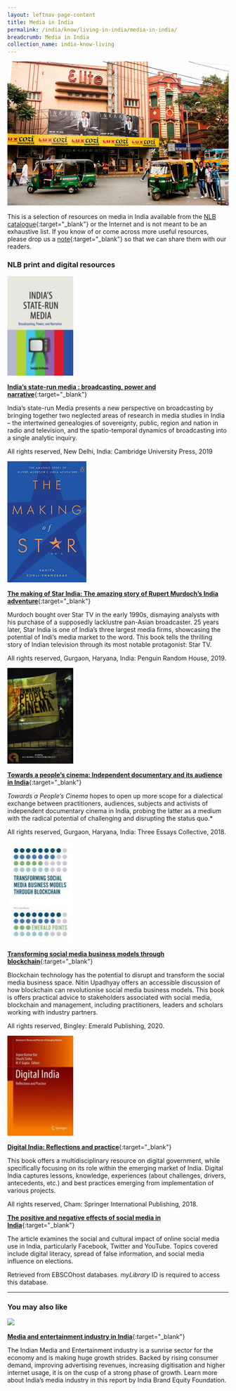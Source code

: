 ```yaml
---
layout: leftnav-page-content
title: Media in India
permalink: /india/know/living-in-india/media-in-india/
breadcrumb: Media in India
collection_name: india-know-living
---
```


<img src="\images\india-living\media-in-india.jpg" alt="media in india" style="width:800px;" />

This is a selection of resources on media in India available from the [NLB catalogue](http://catalogue.nlb.gov.sg/){:target="_blank"} or the Internet and is not meant to be an exhaustive list. If you know of or come across more useful resources, please drop us a [note](mailto:ref@nlb.gov.sg){:target="_blank"} so that we can share them with our readers.

### **NLB print and digital resources**

<img src="/images/book-covers/Indias-state-run-media-broadcasting-power-and-narrative.jpg" style="width:150px;" />

[**India’s state-run media : broadcasting, power and narrative**](https://eservice.nlb.gov.sg/item_holding.aspx?bid=204022016){:target="_blank"}

India’s state-run Media presents a new perspective on broadcasting by bringing together two neglected areas of research in media studies in India – the intertwined genealogies of sovereignty, public, region and nation in radio and television, and the spatio-temporal dynamics of broadcasting into a single analytic inquiry.

All rights reserved, New Delhi, India: Cambridge University Press, 2019

<img src="/images/book-covers/The-making-of-Star-India-the-amazing-story-of-Rupert-Murdochs-India-adventure.jpg" style="width:180px;" />

[**The making of Star India: The amazing story of Rupert Murdoch’s India adventure**](https://eservice.nlb.gov.sg/item_holding.aspx?bid=203978180){:target="_blank"}

Murdoch bought over Star TV in the early 1990s, dismaying analysts with his purchase of a supposedly lacklustre pan-Asian broadcaster. 25 years later, Star India is one of India’s three largest media firms, showcasing the potential of Indi’s media market to the word. This book tells the thrilling story of Indian television through its most notable protagonist: Star TV.

All rights reserved, Gurgaon, Haryana, India: Penguin Random House, 2019.

<img src="/images/book-covers/towards-a-peoples-cinema.jpg" style="width:150px;" />

[**Towards a people’s cinema: Independent documentary and its audience in India**](https://eservice.nlb.gov.sg/item_holding.aspx?bid=203113409){:target="_blank"}

*Towards a People’s Cinema* hopes to open up more scope for a dialectical exchange between practitioners, audiences, subjects and activists of independent documentary cinema in India, probing the latter as a medium with the radical potential of challenging and disrupting the status quo.*

All rights reserved, Gurgaon, Haryana, India: Three Essays Collective, 2018.

<img src="/images/book-covers/Transforming-social-media-business-models-through-blockchain.jpg" style="width:150px;" />

[**Transforming social media business models through blockchain**](https://eservice.nlb.gov.sg/item_holding.aspx?bid=204160929){:target="_blank"}

Blockchain technology has the potential to disrupt and transform the social media business space. Nitin Upadhyay offers an accessible discussion of how blockchain can revolutionise social media business models. This book is offers practical advice to stakeholders associated with social media, blockchain and management, including practitioners, leaders and scholars working with industry partners.

All rights reserved, Bingley: Emerald Publishing, 2020.

<img src="/images/book-covers/Digital-India-reflections-and-practice.jpg" style="width:150px;" />

[**Digital India: Reflections and practice**](https://eservice.nlb.gov.sg/item_holding.aspx?bid=203804679){:target="_blank"}

This book offers a multidisciplinary resource on digital government, while specifically focusing on its role within the emerging market of India. Digital India captures lessons, knowledge, experiences (about challenges, drivers, antecedents, etc.) and best practices emerging from implementation of various projects. 

All rights reserved, Cham: Springer International Publishing, 2018.

[**The positive and negative effects of social media in India**](https://eresources.nlb.gov.sg/Main/browse/resource/1049){:target="_blank"}

The article examines the social and cultural impact of online social media use in India, particularly Facebook, Twitter and YouTube. Topics covered include digital literacy, spread of false information, and social media influence on elections.

Retrieved from EBSCOhost databases. *myLibrary* ID is required to access this database.

---

### **You may also like**

<img src="/images/resources/Article 4.jpg" style="width:180px;" />

[**Media and entertainment industry in India**](https://www.ibef.org/industry/media-entertainment-india.aspx){:target="_blank"}

The Indian Media and Entertainment industry is a sunrise sector for the economy and is making huge growth strides. Backed by rising consumer demand, improving advertising revenues, increasing digitisation and higher internet usage, it is on the cusp of a strong phase of growth. Learn more about India’s media industry in this report by India Brand Equity Foundation.
